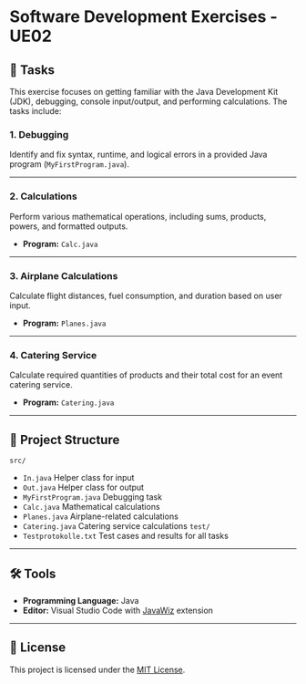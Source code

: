 # Software Development Exercises - UE02  

## 📜 Tasks  
This exercise focuses on getting familiar with the Java Development Kit (JDK), debugging, console input/output, and performing calculations. The tasks include:  

### 1. Debugging  
Identify and fix syntax, runtime, and logical errors in a provided Java program (`MyFirstProgram.java`).  

---

### 2. Calculations  
Perform various mathematical operations, including sums, products, powers, and formatted outputs.  
- **Program:** `Calc.java`  

---

### 3. Airplane Calculations  
Calculate flight distances, fuel consumption, and duration based on user input.  
- **Program:** `Planes.java`  

---

### 4. Catering Service  
Calculate required quantities of products and their total cost for an event catering service.  
- **Program:** `Catering.java`  

---

## 📂 Project Structure  
``src/``
- ``In.java`` Helper class for input
- ``Out.java`` Helper class for output
- ``MyFirstProgram.java`` Debugging task
- ``Calc.java`` Mathematical calculations
- ``Planes.java`` Airplane-related calculations
- ``Catering.java`` Catering service calculations
``test/``
- ``Testprotokolle.txt`` Test cases and results for all tasks

---

## 🛠 Tools  
- **Programming Language:** Java  
- **Editor:** Visual Studio Code with [JavaWiz](https://github.com/SSW-JKU/javawiz) extension  

---

## 📝 License  
This project is licensed under the [MIT License](LICENSE).  